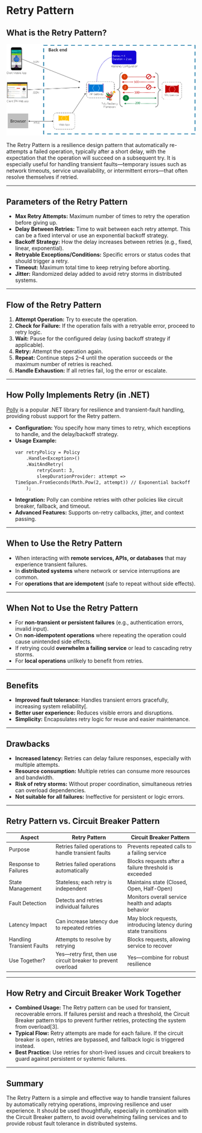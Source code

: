 # Retry Pattern

## **What is the Retry Pattern?**

![Alt text](../images/retry.png)

The Retry Pattern is a resilience design pattern that automatically re-attempts a failed operation, typically after a short delay, with the expectation that the operation will succeed on a subsequent try. It is especially useful for handling transient faults—temporary issues such as network timeouts, service unavailability, or intermittent errors—that often resolve themselves if retried.

---

## **Parameters of the Retry Pattern**

- **Max Retry Attempts:** Maximum number of times to retry the operation before giving up.
- **Delay Between Retries:** Time to wait between each retry attempt. This can be a fixed interval or use an exponential backoff strategy.
- **Backoff Strategy:** How the delay increases between retries (e.g., fixed, linear, exponential).
- **Retryable Exceptions/Conditions:** Specific errors or status codes that should trigger a retry.
- **Timeout:** Maximum total time to keep retrying before aborting.
- **Jitter:** Randomized delay added to avoid retry storms in distributed systems.

---

## **Flow of the Retry Pattern**

1. **Attempt Operation:** Try to execute the operation.
2. **Check for Failure:** If the operation fails with a retryable error, proceed to retry logic.
3. **Wait:** Pause for the configured delay (using backoff strategy if applicable).
4. **Retry:** Attempt the operation again.
5. **Repeat:** Continue steps 2–4 until the operation succeeds or the maximum number of retries is reached.
6. **Handle Exhaustion:** If all retries fail, log the error or escalate.

---

## **How Polly Implements Retry (in .NET)**

[Polly](https://github.com/App-vNext/Polly) is a popular .NET library for resilience and transient-fault handling, providing robust support for the Retry pattern.

- **Configuration:** You specify how many times to retry, which exceptions to handle, and the delay/backoff strategy.
- **Usage Example:**
  ```
  var retryPolicy = Policy
      .Handle<Exception>()
      .WaitAndRetry(
          retryCount: 3,
          sleepDurationProvider: attempt => TimeSpan.FromSeconds(Math.Pow(2, attempt)) // Exponential backoff
      );
  ```
- **Integration:** Polly can combine retries with other policies like circuit breaker, fallback, and timeout.
- **Advanced Features:** Supports on-retry callbacks, jitter, and context passing.

---

## **When to Use the Retry Pattern**

- When interacting with **remote services, APIs, or databases** that may experience transient failures.
- In **distributed systems** where network or service interruptions are common.
- For **operations that are idempotent** (safe to repeat without side effects).

---

## **When Not to Use the Retry Pattern**

- For **non-transient or persistent failures** (e.g., authentication errors, invalid input).
- On **non-idempotent operations** where repeating the operation could cause unintended side effects.
- If retrying could **overwhelm a failing service** or lead to cascading retry storms.
- For **local operations** unlikely to benefit from retries.

---

## **Benefits**

- **Improved fault tolerance:** Handles transient errors gracefully, increasing system reliability[.
- **Better user experience:** Reduces visible errors and disruptions.
- **Simplicity:** Encapsulates retry logic for reuse and easier maintenance.

---

## **Drawbacks**

- **Increased latency:** Retries can delay failure responses, especially with multiple attempts.
- **Resource consumption:** Multiple retries can consume more resources and bandwidth.
- **Risk of retry storms:** Without proper coordination, simultaneous retries can overload dependencies.
- **Not suitable for all failures:** Ineffective for persistent or logic errors.

---

## **Retry Pattern vs. Circuit Breaker Pattern**

| Aspect                    | Retry Pattern                                                 | Circuit Breaker Pattern                                          |
| ------------------------- | ------------------------------------------------------------- | ---------------------------------------------------------------- |
| Purpose                   | Retries failed operations to handle transient faults          | Prevents repeated calls to a failing service                     |
| Response to Failures      | Retries failed operations automatically                       | Blocks requests after a failure threshold is exceeded            |
| State Management          | Stateless; each retry is independent                          | Maintains state (Closed, Open, Half-Open)                        |
| Fault Detection           | Detects and retries individual failures                       | Monitors overall service health and adapts behavior              |
| Latency Impact            | Can increase latency due to repeated retries                  | May block requests, introducing latency during state transitions |
| Handling Transient Faults | Attempts to resolve by retrying                               | Blocks requests, allowing service to recover                     |
| Use Together?             | Yes—retry first, then use circuit breaker to prevent overload | Yes—combine for robust resilience                                |

---

## **How Retry and Circuit Breaker Work Together**

- **Combined Usage:** The Retry pattern can be used for transient, recoverable errors. If failures persist and reach a threshold, the Circuit Breaker pattern trips to prevent further retries, protecting the system from overload[3].
- **Typical Flow:** Retry attempts are made for each failure. If the circuit breaker is open, retries are bypassed, and fallback logic is triggered instead.
- **Best Practice:** Use retries for short-lived issues and circuit breakers to guard against persistent or systemic failures.

---

## **Summary**

The Retry Pattern is a simple and effective way to handle transient failures by automatically retrying operations, improving resilience and user experience. It should be used thoughtfully, especially in combination with the Circuit Breaker pattern, to avoid overwhelming failing services and to provide robust fault tolerance in distributed systems.
